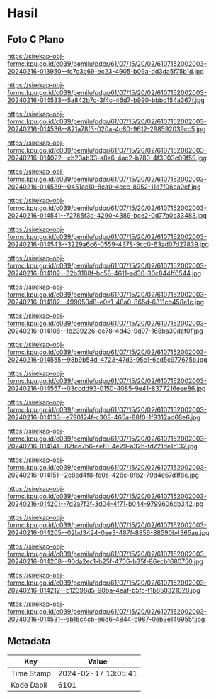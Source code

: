 # Hasil

## Foto C Plano

https://sirekap-obj-formc.kpu.go.id/c039/pemilu/pdpr/61/07/15/20/02/6107152002003-20240216-013950--fc7c3c69-ec23-4905-b09a-dd3da5f75b1d.jpg

https://sirekap-obj-formc.kpu.go.id/c039/pemilu/pdpr/61/07/15/20/02/6107152002003-20240216-014533--5a842b7c-3f4c-46d7-b990-bbbd154a367f.jpg

https://sirekap-obj-formc.kpu.go.id/c039/pemilu/pdpr/61/07/15/20/02/6107152002003-20240216-014536--821a78f3-020a-4c80-9612-298592039cc5.jpg

https://sirekap-obj-formc.kpu.go.id/c039/pemilu/pdpr/61/07/15/20/02/6107152002003-20240216-014022--cb23ab33-a8a6-4ac2-b780-4f3003c09f59.jpg

https://sirekap-obj-formc.kpu.go.id/c039/pemilu/pdpr/61/07/15/20/02/6107152002003-20240216-014539--0451ae10-8ea0-4ecc-8952-11d7f06ea0ef.jpg

https://sirekap-obj-formc.kpu.go.id/c039/pemilu/pdpr/61/07/15/20/02/6107152002003-20240216-014541--72785f3d-4290-4389-bce2-0d77a0c33483.jpg

https://sirekap-obj-formc.kpu.go.id/c039/pemilu/pdpr/61/07/15/20/02/6107152002003-20240216-014543--3229a6c6-0559-4378-9cc0-63ad07d27839.jpg

https://sirekap-obj-formc.kpu.go.id/c039/pemilu/pdpr/61/07/15/20/02/6107152002003-20240216-014102--32b3188f-bc58-4611-ad30-30c844ff6544.jpg

https://sirekap-obj-formc.kpu.go.id/c039/pemilu/pdpr/61/07/15/20/02/6107152002003-20240216-014102--499050d8-e0e1-48a0-865d-6311cb458e1c.jpg

https://sirekap-obj-formc.kpu.go.id/c039/pemilu/pdpr/61/07/15/20/02/6107152002003-20240216-014108--1b239226-ec78-4d43-9d97-168ba30daf0f.jpg

https://sirekap-obj-formc.kpu.go.id/c039/pemilu/pdpr/61/07/15/20/02/6107152002003-20240216-014555--98b9b54d-4723-47d3-95e1-6ed5c977675b.jpg

https://sirekap-obj-formc.kpu.go.id/c039/pemilu/pdpr/61/07/15/20/02/6107152002003-20240216-014557--03ccdd93-0150-4085-9e41-8377216eee86.jpg

https://sirekap-obj-formc.kpu.go.id/c039/pemilu/pdpr/61/07/15/20/02/6107152002003-20240216-014133--e790124f-c308-465a-88f0-1f9312ad68e6.jpg

https://sirekap-obj-formc.kpu.go.id/c039/pemilu/pdpr/61/07/15/20/02/6107152002003-20240216-014141--82fce7b6-eef0-4e29-a32b-fd721de1c132.jpg

https://sirekap-obj-formc.kpu.go.id/c039/pemilu/pdpr/61/07/15/20/02/6107152002003-20240216-014151--2c8ed4f8-fe0a-428c-8fb2-79d4e67d1f8e.jpg

https://sirekap-obj-formc.kpu.go.id/c039/pemilu/pdpr/61/07/15/20/02/6107152002003-20240216-014201--7d2a7f3f-3d04-4f71-b044-9799606db342.jpg

https://sirekap-obj-formc.kpu.go.id/c039/pemilu/pdpr/61/07/15/20/02/6107152002003-20240216-014205--02bd3424-0ee3-487f-8856-88590b4365ae.jpg

https://sirekap-obj-formc.kpu.go.id/c039/pemilu/pdpr/61/07/15/20/02/6107152002003-20240216-014208--90da2ec1-b25f-4706-b35f-86ecb1680750.jpg

https://sirekap-obj-formc.kpu.go.id/c039/pemilu/pdpr/61/07/15/20/02/6107152002003-20240216-014212--b12398d5-90ba-4eaf-b5fc-f1b850321028.jpg

https://sirekap-obj-formc.kpu.go.id/c039/pemilu/pdpr/61/07/15/20/02/6107152002003-20240216-014531--6b16c4cb-e6d6-4844-b987-0eb3e146955f.jpg


## Metadata

| Key        | Value               |
| ---------- | ------------------- |
| Time Stamp | 2024-02-17 13:05:41 |
| Kode Dapil | 6101                |



